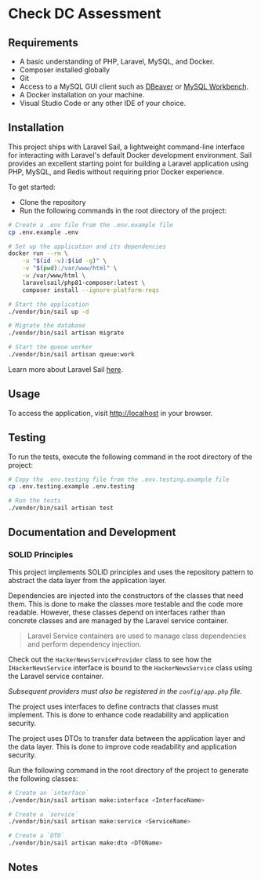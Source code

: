 # Check DC Assessment

## Requirements

* A basic understanding of PHP, Laravel, MySQL, and Docker.
* Composer installed globally
* Git
* Access to a MySQL GUI client such as [DBeaver](https://dbeaver.io/) or [MySQL Workbench](https://www.mysql.com/products/workbench/).
* A Docker installation on your machine.
* Visual Studio Code or any other IDE of your choice.

## Installation

This project ships with Laravel Sail, a lightweight command-line interface for interacting with Laravel's default Docker development environment. Sail provides an excellent starting point for building a Laravel application using PHP, MySQL, and Redis without requiring prior Docker experience.

To get started:

* Clone the repository
* Run the following commands in the root directory of the project:

```bash
# Create a .env file from the .env.example file
cp .env.example .env

# Set up the application and its dependencies
docker run --rm \
    -u "$(id -u):$(id -g)" \
    -v "$(pwd):/var/www/html" \
    -w /var/www/html \
    laravelsail/php81-composer:latest \
    composer install --ignore-platform-reqs

# Start the application
./vendor/bin/sail up -d

# Migrate the database
./vendor/bin/sail artisan migrate

# Start the queue worker
./vendor/bin/sail artisan queue:work
```

Learn more about Laravel Sail [here](https://laravel.com/docs/10.x/sail).

## Usage

To access the application, visit [http://localhost](http://localhost) in your browser.

## Testing

To run the tests, execute the following command in the root directory of the project:

```bash
# Copy the .env.testing file from the .env.testing.example file
cp .env.testing.example .env.testing

# Run the tests
./vendor/bin/sail artisan test
```

## Documentation and Development

### SOLID Principles

This project implements SOLID principles and uses the repository pattern to abstract the data layer from the application layer.

Dependencies are injected into the constructors of the classes that need them. This is done to make the classes more testable and the code more readable. However, these classes depend on interfaces rather than concrete classes and are managed by the Laravel service container.

> Laravel Service containers are used to manage class dependencies and perform dependency injection.

Check out the `HackerNewsServiceProvider` class to see how the `IHackerNewsService` interface is bound to the `HackerNewsService` class using the Laravel service container. 

*Subsequent providers must also be registered in the `config/app.php` file.*

The project uses interfaces to define contracts that classes must implement. This is done to enhance code readability and application security.

The project uses DTOs to transfer data between the application layer and the data layer. This is done to improve code readability and application security.

Run the following command in the root directory of the project to generate the following classes:

```bash
# Create an `interface`
./vendor/bin/sail artisan make:interface <InterfaceName>

# Create a `service`
./vendor/bin/sail artisan make:service <ServiceName>

# Create a `DTO`
./vendor/bin/sail artisan make:dto <DTOName>
```

## Notes